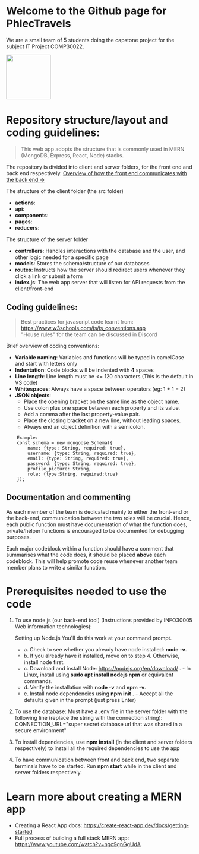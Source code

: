 # Welcome to the Github page for PhlecTravels

We are a small team of 5 students doing the capstone project for the subject IT Project COMP30022. 

<img src="https://media0.giphy.com/media/BRie5xjBZcHhj06NfL/giphy.gif?cid=ecf05e47vrdv66d5e0h6v869fzqq3i365hcdsbf88hdx92sp&rid=giphy.gif" width="120" height="120" />

# Repository structure/layout and coding guidelines:

> This web app adopts the structure that is commonly used in MERN (MongoDB, Express, React, Node) stacks.

The repository is divided into client and server folders, for the front end and back end respectively. 
[Overview of how the front end communicates with the back end ->](https://d33wubrfki0l68.cloudfront.net/08d01ed85246d3ece01963408572f3f6dfb49d41/4bc12/assets/images/reduxasyncdataflowdiagram-d97ff38a0f4da0f327163170ccc13e80.gif)

The structure of the client folder (the src folder)
- **actions**:
- **api**:
- **components**:
- **pages**:
- **reducers**:

The structure of the server folder

- **controllers**: Handles interactions with the database and the user, and other logic needed for a specific page
- **models**: Stores the schema/structure of our databases
- **routes**: Instructs how the server should redirect users whenever they click a link or submit a form
- **index.js**: The web app server that will listen for API requests from the client/front-end

## Coding guidelines:

> Best practices for javascript code learnt from: https://www.w3schools.com/js/js_conventions.asp \
> "House rules" for the team can be discussed in Discord

Brief overview of coding conventions:

- **Variable naming**: Variables and functions will be typed in camelCase and start with letters only
- **Indentation**: Code blocks will be indented with **4** spaces
- **Line length**: Line length must be <= 120 characters (This is the default in VS code)
- **Whitespaces**: Always have a space between operators (eg: 1 + 1 = 2)
- **JSON objects**:
  - Place the opening bracket on the same line as the object name.
  - Use colon plus one space between each property and its value.
  - Add a comma after the last property-value pair.
  - Place the closing bracket on a new line, without leading spaces.
  - Always end an object definition with a semicolon.

```
    Example:
    const schema = new mongoose.Schema({
        name: {type: String, required: true},
        username: {type: String, required: true},
        email: {type: String, required: true},
        password: {type: String, required: true},
        profile_picture: String,
        role: {type:String, required:true}
    });
```

## Documentation and commenting

As each member of the team is dedicated mainly to either the front-end or the back-end, communication between the two
roles will be crucial. Hence, each public function must have documentation of what the function does, private/helper
functions is encouraged to be documented for debugging purposes.

Each major codeblock within a function should have a comment that summarises what the code does, it should be placed
**above** each codeblock. This will help promote code reuse whenever another team member plans to write a similar
function.

# Prerequisites needed to use the code

1. To use node.js (our back-end tool) (Instructions provided by INFO30005 Web information technologies):

   Setting up Node.js
   You'll do this work at your command prompt.

   - a. Check to see whether you already have node installed: **node -v**.
   - b. If you already have it installed, move on to step 4. Otherwise, install node first.
   - c. Download and install Node: https://nodejs.org/en/download/ . - In Linux, install using **sudo apt install nodejs npm** or equivalent commands.
   - d. Verify the installation with **node -v** and **npm -v**.
   - e. Install node dependencies using **npm init** . - Accept all the defaults given in the prompt (just press Enter)

2. To use the database: Must have a .env file in the server folder with the following line (replace the string with the connection string):
   CONNECTION_URL="super secret database url that was shared in a secure environment"

3. To install dependencies, use **npm install** (in the client and server folders respectively) to install all the required dependencies to use the app

4. To have communication between front and back end, two separate terminals have to be started. Run **npm start** while in the client and server folders respectively.


# Learn more about creating a MERN app
- Creating a React App docs: https://create-react-app.dev/docs/getting-started
- Full process of building a full stack MERN app: https://www.youtube.com/watch?v=ngc9gnGgUdA

